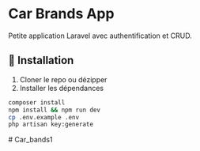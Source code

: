 # Car Brands App

Petite application Laravel avec authentification et CRUD.

## 🚀 Installation

1. Cloner le repo ou dézipper
2. Installer les dépendances

```bash
composer install
npm install && npm run dev
cp .env.example .env
php artisan key:generate
```
#   C a r _ b a n d s 1  
 